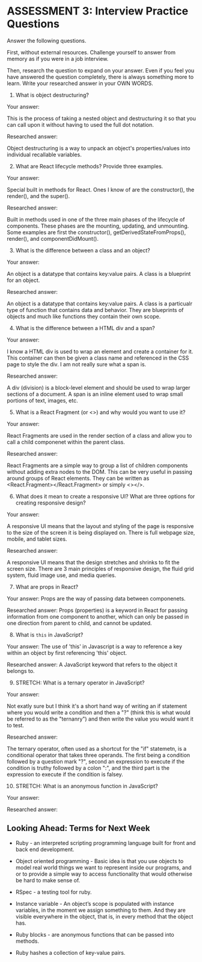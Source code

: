 # ASSESSMENT 3: Interview Practice Questions

Answer the following questions.

First, without external resources. Challenge yourself to answer from memory as if you were in a job interview.

Then, research the question to expand on your answer. Even if you feel you have answered the question completely, there is always something more to learn. Write your researched answer in your OWN WORDS.


1. What is object destructuring?

  Your answer: 
  
  This is the process of taking a nested object and destructuring it so that you can call upon it without having to used the full dot notation.

  Researched answer:

  Object destructuring is a way to unpack an object's properties/values into individual recallable variables.




2. What are React lifecycle methods? Provide three examples.

  Your answer: 
  
  Special built in methods for React. Ones I know of are the constructor(), the render(), and the super().

  Researched answer:

  Built in methods used in one of the three main phases of the lifecycle of components. These phases are the mounting, updating, and unmounting. Some examples are first the constructor(), getDerivedStateFromProps(), render(), and componentDidMount().



3. What is the difference between a class and an object?

  Your answer:

  An object is a datatype that contains key:value pairs. A class is a blueprint for an object. 

  Researched answer:

 An object is a datatype that contains key:value pairs. A class is a particualr type of function that contains data and behavior. They are blueprints of objects and much like functions they contain their own scope.

  


4. What is the difference between a HTML div and a span?

  Your answer:

  I know a HTML div is used to wrap an element and create a container for it. This container can then be given a class name and referenced in the CSS page to style the div. I am not really sure what a span is.

  Researched answer:

  A div (division) is a block-level element and should be used to wrap larger sections of a document. A span is an inline element used to wrap small portions of text, images, etc.



5. What is a React Fragment (or <>) and why would you want to use it?

  Your answer: 

  React Fragments are used in the render section of a class and allow you to call a child componenet within the parent class.

  Researched answer:

  React Fragments are a simple way to group a list of children components without adding extra nodes to the DOM. This can be very useful in passing around groups of React elements. They can be written as <React.Fragment></React.Fragment> or simply <></>.



6. What does it mean to create a responsive UI? What are three options for creating responsive design?

  Your answer: 
  
  A responsive UI means that the layout and styling of the page is responsive to the size of the screen it is being displayed on. There is full webpage size, mobile, and tablet sizes.

  Researched answer:

  A responsive UI means that the design stretches and shrinks to fit the screen size. There are 3 main principles of responsive design, the fluid grid system, fluid image use, and media queries.



7. What are props in React?

  Your answer: Props are the way of passing data between componenets.

  Researched answer: Props (properties) is a keyword in React for passing information from one component to another, which can only be passed in one direction from parent to child, and cannot be updated.



8. What is `this` in JavaScript?

  Your answer: The use of 'this' in Javascript is a way to reference a key within an object by first referencing 'this' object.

  Researched answer: A JavaScript keyword that refers to the object it belongs to.



9. STRETCH: What is a ternary operator in JavaScript?

  Your answer: 
  
  Not exatly sure but I think it's a short hand way of writing an if statement where you would write a condition and then a "?" (think this is what would be referred to as the "ternanry") and then write the value you would want it to test.

  Researched answer: 
  
  The ternary operator, often used as a shortcut for the "if" statemetn, is a conditional operator that takes three operands. The first being a condition followed by a question mark "?", second an expression to execute if the condition is truthy followed by a colon ":", and the third part is the expression to execute if the condition is falsey.



10. STRETCH: What is an anonymous function in JavaScript?

  Your answer:

  Researched answer:



## Looking Ahead: Terms for Next Week
- Ruby - an interpreted scripting programming language built for front and back end development.

- Object oriented programming - Basic idea is that you use objects to model real world things we want to represent inside our programs, and or to provide a simple way to access functionality that would otherwise be hard to make sense of.

- RSpec - a testing tool for ruby.

- Instance variable - An object’s scope is populated with instance variables, in the moment we assign something to them. And they are visible everywhere in the object, that is, in every method that the object has.

- Ruby blocks - are anonymous functions that can be passed into methods.

- Ruby hashes a collection of key-value pairs.
